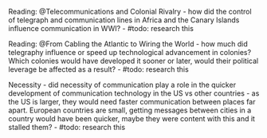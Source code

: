 Reading: @Telecommunications and Colonial Rivalry
	- how did the control of telegraph and communication lines in Africa and the Canary Islands influence communication in WWI?
		- #todo: research this

Reading: @From Cabling the Atlantic to Wiring the World
	- how much did telegraphy influence or speed up technological advancement in colonies? Which colonies would have developed it sooner or later, would their political leverage be affected as a result?
		- #todo: research this

Necessity
	- did necessity of communication play a role in the quicker development of communication technology in the US vs other countries
		- as the US is larger, they would need faster communication between places far apart. European countries are small, getting messages between cities in a country would have been quicker, maybe they were content with this and it stalled them?
			- #todo: research this